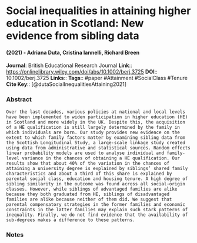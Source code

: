 # Social inequalities in attaining higher education in Scotland: New evidence from sibling data
#### (2021) - Adriana Duta, Cristina Iannelli, Richard Breen
**Journal**: British Educational Research Journal
**Link**:: https://onlinelibrary.wiley.com/doi/abs/10.1002/berj.3725
**DOI**:: 10.1002/berj.3725
**Links**:: 
**Tags**:: #paper #Attainment #SocialClass #Tenure 
**Cite Key**:: [@dutaSocialInequalitiesAttaining2021]

### Abstract

```
Over the last decades, various policies at national and local levels have been implemented to widen participation in higher education (HE) in Scotland and more widely in the UK. Despite this, the acquisition of a HE qualification is still largely determined by the family in which individuals are born. Our study provides new evidence on the extent to which family factors matter by examining sibling data from the Scottish Longitudinal Study, a large-scale linkage study created using data from administrative and statistical sources. Random effects linear probability models are used to analyse individual and family-level variance in the chances of obtaining a HE qualification. Our results show that about 40% of the variation in the chances of attaining a university degree is explained by siblings’ shared family characteristics and about a third of this share is explained by parental social class, education and housing tenure. A high degree of sibling similarity in the outcome was found across all social-origin classes. However, while siblings of advantaged families are alike because they both graduated from HE, siblings of disadvantaged families are alike because neither of them did. We suggest that parental compensatory strategies in the former families and economic constraints in the latter families may explain such stark patterns of inequality. Finally, we do not find evidence that the availability of sub-degrees makes a difference to these patterns.
```

### Notes

